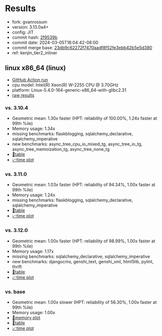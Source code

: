 # Results

- fork: gvanrossum
- version: 3.13.0a4+
- config: JIT
- commit hash: [2f9539b](https://github.com/gvanrossum/cpython/commit/2f9539b)
- commit date: 2024-03-05T18:04:42-08:00
- commit merge base: [23db9c62272f7470aadf8f52fe3ebb42b5e5d380](https://github.com/gvanrossum/cpython/commit/23db9c62272f7470aadf8f52fe3ebb42b5e5d380)
- ref: kenjin_tier2_inliner

## linux x86_64 (linux)

- [GitHub Action run](https://github.com/faster-cpython/benchmarking/actions/runs/8175263769)
- cpu model: Intel(R) Xeon(R) W-2255 CPU @ 3.70GHz
- platform: Linux-5.4.0-164-generic-x86_64-with-glibc2.31
- [raw results](bm-20240305-linux-x86_64-gvanrossum-kenjin_tier2_inliner-3.13.0a4%2B-2f9539b.json)

### vs. 3.10.4

- Geometric mean: 1.30x faster (HPT: reliability of 100.00%, 1.24x faster at 99th %ile)
- Memory usage: 1.34x
- missing benchmarks: flaskblogging, sqlalchemy_declarative, sqlalchemy_imperative
- new benchmarks: async_tree_cpu_io_mixed_tg, async_tree_io_tg, async_tree_memoization_tg, async_tree_none_tg
- [📄table](bm-20240305-linux-x86_64-gvanrossum-kenjin_tier2_inliner-3.13.0a4%2B-2f9539b-vs-3.10.4.md)
- [📈time plot](bm-20240305-linux-x86_64-gvanrossum-kenjin_tier2_inliner-3.13.0a4%2B-2f9539b-vs-3.10.4.png)

### vs. 3.11.0

- Geometric mean: 1.03x faster (HPT: reliability of 94.34%, 1.00x faster at 99th %ile)
- Memory usage: 1.24x
- missing benchmarks: flaskblogging, sqlalchemy_declarative, sqlalchemy_imperative
- [📄table](bm-20240305-linux-x86_64-gvanrossum-kenjin_tier2_inliner-3.13.0a4%2B-2f9539b-vs-3.11.0.md)
- [📈time plot](bm-20240305-linux-x86_64-gvanrossum-kenjin_tier2_inliner-3.13.0a4%2B-2f9539b-vs-3.11.0.png)

### vs. 3.12.0

- Geometric mean: 1.00x faster (HPT: reliability of 98.99%, 1.00x faster at 99th %ile)
- Memory usage: 1.17x
- missing benchmarks: sqlalchemy_declarative, sqlalchemy_imperative
- new benchmarks: djangocms, genshi_text, genshi_xml, html5lib, pylint, thrift
- [📄table](bm-20240305-linux-x86_64-gvanrossum-kenjin_tier2_inliner-3.13.0a4%2B-2f9539b-vs-3.12.0.md)
- [📈time plot](bm-20240305-linux-x86_64-gvanrossum-kenjin_tier2_inliner-3.13.0a4%2B-2f9539b-vs-3.12.0.png)

### vs. base

- Geometric mean: 1.00x slower (HPT: reliability of 56.30%, 1.00x faster at 99th %ile)
- Memory usage: 1.00x
- [🧠memory plot](bm-20240305-linux-x86_64-gvanrossum-kenjin_tier2_inliner-3.13.0a4%2B-2f9539b-vs-base-mem.png)
- [📄table](bm-20240305-linux-x86_64-gvanrossum-kenjin_tier2_inliner-3.13.0a4%2B-2f9539b-vs-base.md)
- [📈time plot](bm-20240305-linux-x86_64-gvanrossum-kenjin_tier2_inliner-3.13.0a4%2B-2f9539b-vs-base.png)

